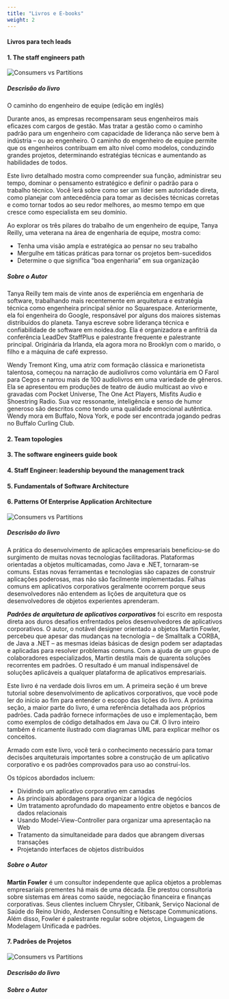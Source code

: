 ```yaml
---
title: "Livros e E-books"
weight: 2
---
```


#### Livros para tech leads

#### 1. The staff engineers path

![Consumers vs Partitions](../assets/livros-ebooks/staff-engineer-pathjpg)

##### Descrisão do livro
O caminho do engenheiro de equipe (edição em inglês)

Durante anos, as empresas recompensaram seus engenheiros mais eficazes com cargos de gestão. Mas tratar a gestão como o caminho padrão para um engenheiro com capacidade de liderança não serve bem à indústria – ou ao engenheiro. O caminho do engenheiro de equipe permite que os engenheiros contribuam em alto nível como modelos, conduzindo grandes projetos, determinando estratégias técnicas e aumentando as habilidades de todos.

Este livro detalhado mostra como compreender sua função, administrar seu tempo, dominar o pensamento estratégico e definir o padrão para o trabalho técnico. Você lerá sobre como ser um líder sem autoridade direta, como planejar com antecedência para tomar as decisões técnicas corretas e como tornar todos ao seu redor melhores, ao mesmo tempo em que cresce como especialista em seu domínio.

Ao explorar os três pilares do trabalho de um engenheiro de equipe, Tanya Reilly, uma veterana na área de engenharia de equipe, mostra como:

- Tenha uma visão ampla e estratégica ao pensar no seu trabalho
- Mergulhe em táticas práticas para tornar os projetos bem-sucedidos
- Determine o que significa “boa engenharia” em sua organização

##### Sobre o Autor
Tanya Reilly tem mais de vinte anos de experiência em engenharia de software, trabalhando mais recentemente em arquitetura e estratégia técnica como engenheira principal sênior no Squarespace. Anteriormente, ela foi engenheira do Google, responsável por alguns dos maiores sistemas distribuídos do planeta. Tanya escreve sobre liderança técnica e confiabilidade de software em noidea.dog. Ela é organizadora e anfitriã da conferência LeadDev StaffPlus e palestrante frequente e palestrante principal. Originária da Irlanda, ela agora mora no Brooklyn com o marido, o filho e a máquina de café expresso.

Wendy Tremont King, uma atriz com formação clássica e marionetista talentosa, começou na narração de audiolivros como voluntária em O Farol para Cegos e narrou mais de 100 audiolivros em uma variedade de gêneros. Ela se apresentou em produções de teatro de áudio multicast ao vivo e gravadas com Pocket Universe, The One Act Players, Misfits Audio e Shoestring Radio. Sua voz ressonante, inteligência e senso de humor generoso são descritos como tendo uma qualidade emocional autêntica. Wendy mora em Buffalo, Nova York, e pode ser encontrada jogando pedras no Buffalo Curling Club.

#### 2. Team topologies

#### 3. The software engineers guide book

#### 4. Staff Engineer: leadership beyound the management track

#### 5. Fundamentals of Software Architecture

#### 6. Patterns Of Enterprise Application Architecture

![Consumers vs Partitions](../assets/livros-ebooks/76d3a543-9661-4f97-8d58-55779a16bd5a.jpeg)

##### Descrisão do livro

A prática do desenvolvimento de aplicações empresariais beneficiou-se do surgimento de muitas novas tecnologias facilitadoras. Plataformas orientadas a objetos multicamadas, como Java e .NET, tornaram-se comuns. Estas novas ferramentas e tecnologias são capazes de construir aplicações poderosas, mas não são facilmente implementadas. Falhas comuns em aplicativos corporativos geralmente ocorrem porque seus desenvolvedores não entendem as lições de arquitetura que os desenvolvedores de objetos experientes aprenderam.

***Padrões de arquitetura de aplicativos corporativos*** foi escrito em resposta direta aos duros desafios enfrentados pelos desenvolvedores de aplicativos corporativos. O autor, o notável designer orientado a objetos Martin Fowler, percebeu que apesar das mudanças na tecnologia – de Smalltalk a CORBA, de Java a .NET – as mesmas ideias básicas de design podem ser adaptadas e aplicadas para resolver problemas comuns. Com a ajuda de um grupo de colaboradores especializados, Martin destila mais de quarenta soluções recorrentes em padrões. O resultado é um manual indispensável de soluções aplicáveis ​​a qualquer plataforma de aplicativos empresariais.

Este livro é na verdade dois livros em um. A primeira seção é um breve tutorial sobre desenvolvimento de aplicativos corporativos, que você pode ler do início ao fim para entender o escopo das lições do livro. A próxima seção, a maior parte do livro, é uma referência detalhada aos próprios padrões. Cada padrão fornece informações de uso e implementação, bem como exemplos de código detalhados em Java ou C#. O livro inteiro também é ricamente ilustrado com diagramas UML para explicar melhor os conceitos.

Armado com este livro, você terá o conhecimento necessário para tomar decisões arquiteturais importantes sobre a construção de um aplicativo corporativo e os padrões comprovados para uso ao construí-los.

Os tópicos abordados incluem:

- Dividindo um aplicativo corporativo em camadas
- As principais abordagens para organizar a lógica de negócios
- Um tratamento aprofundado do mapeamento entre objetos e bancos de dados relacionais
- Usando Model-View-Controller para organizar uma apresentação na Web
- Tratamento da simultaneidade para dados que abrangem diversas transações
- Projetando interfaces de objetos distribuídos

##### Sobre o Autor

**Martin Fowler** é um consultor independente que aplica objetos a problemas empresariais prementes há mais de uma década. Ele prestou consultoria sobre sistemas em áreas como saúde, negociação financeira e finanças corporativas. Seus clientes incluem Chrysler, Citibank, Serviço Nacional de Saúde do Reino Unido, Andersen Consulting e Netscape Communications. Além disso, Fowler é palestrante regular sobre objetos, Linguagem de Modelagem Unificada e padrões.

#### 7. Padrões de Projetos

![Consumers vs Partitions](../assets/livros-ebooks/padroes-de-projetos.jpeg)

##### Descrisão do livro

##### Sobre o Autor
